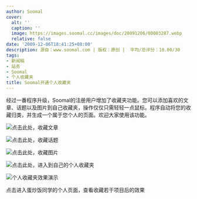 ```yaml
---
author: Soomal
cover:
  alt: ''
  caption: ''
  image: https://images.soomal.cc/images/doc/20091206/00003287.webp
  relative: false
date: '2009-12-06T18:41:25+08:00'
description: 源自：www.soomal.com | 版权：原创 |  平均/总评分：10.00/30
tags:
- 新闻稿
- 站务
- Soomal
- 个人收藏夹
title: Soomal开通个人收藏夹
---
```


经过一番程序升级，Soomal的注册用户增加了收藏夹功能。您可以添加喜欢的文章、话题以及图片到自己收藏夹，操作仅仅只需轻轻一点鼠标。程序自动将您的收藏归类，并生成一个属于您个人的页面。欢迎大家使用该功能。



![点击此处，收藏文章](https://images.soomal.cc/images/doc/20091206/00003282.webp)



![点击此处，收藏话题](https://images.soomal.cc/images/doc/20091206/00003283.webp)



![点击此处，收藏图片](https://images.soomal.cc/images/doc/20091206/00003284.webp)



![点击此处，进入到自己的个人收藏夹](https://images.soomal.cc/images/doc/20091206/00003285.webp)



![个人收藏夹效果演示](https://images.soomal.cc/images/doc/20091206/00003286.webp)



点击进入蛋炒饭同学的个人页面，查看收藏若干项目后的效果